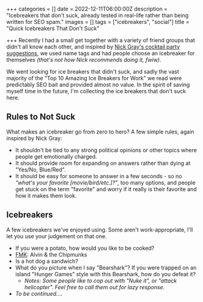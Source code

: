 +++
categories = []
date = 2022-12-11T06:00:00Z
description = "Icebreakers that don't suck, already tested in real-life rather than being written for SEO spam."
images = []
tags = ["icebreakers", "social"]
title = "Quick Icebreakers That Don't Suck"

+++
Recently I had a small get together with a variety of friend groups that didn't all know each other, and inspired by [Nick Gray's cocktail party suggestions](https://party.pro/), we used name tags and had people choose an icebreaker for themselves _(that's not how Nick recommends doing it, fwiw)_.

We went looking for ice breakers that didn't suck, and sadly the vast majority of the "Top 10 Amazing Ice Breakers for Work" we read were predictably SEO bait and provided almost no value. In the spirit of saving myself time in the future, I'm collecting the ice breakers that don't suck here.

## Rules to Not Suck

What makes an icebreaker go from zero to hero? A few simple rules, again inspired by Nick Gray:

* It shouldn't be tied to any strong political opinions or other topics where people get emotionally charged.
* It should provide room for expanding on answers rather than dying at "Yes/No, Blue/Red".
* It should be easy for someone to answer in a few seconds - so no _"what's your favorite \[movie/bird/etc.\]?"_, too many options, and people get stuck on the term "favorite" and worry if it really is their favorite and how it makes them look.

## Icebreakers

A few icebreakers we've enjoyed using. Some aren't work-appropriate, I'll let you use your judgement on that one.

* If you were a potato, how would you like to be cooked?
* [FMK](https://www.urbandictionary.com/define.php?term=FMK): Alvin & the Chipmunks
* Is a hot dog a sandwich?
* What do you picture when I say "Bearshark"? If you were trapped on an island "Hunger Games" style with this Bearshark, how do you defeat it?
  * _Notes: Some people like to cop out with "Nuke it", or "attack helicopter". Feel free to call them out for lazy response._
* _To be continued...._